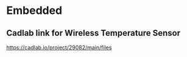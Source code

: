 # Embedded

## Cadlab link for Wireless Temperature Sensor
https://cadlab.io/project/29082/main/files
